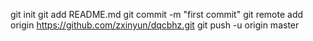 
  git init
  git add README.md
  git commit -m "first commit"
  git remote add origin https://github.com/zxinyun/dqcbhz.git
  git push -u origin master
